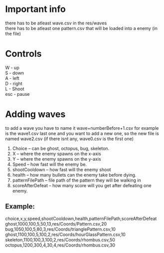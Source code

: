 # Important info
there has to be atleast wave.csv in the res/waves <br>
there has to be atleast one pattern.csv that will be loaded into a enemy (in the file)
# Controls
W - up <br>
S - down <br>
A - left<br>
D - right<br>
L - Shoot<br>
esc - pause<br>
# Adding waves
to add a wave you have to name it wave+numberBefore+1.csv for example is the wave1.csv last one and you want to add a new one, so the new file is named wave2.csv (if there isnt any, wave0.csv is the first one)
1)	Choice – can be ghost, octopus, bug, skeleton.
2)	X – where the enemy spawns on the x-axis
3)	Y – where the enemy spawns on the y-axis
4)	Speed – how fast will the enemy be.
5)	shootCooldown – how fast will the enemy shoot
6)	health – how many bullets can the enemy take before dying.
7)	patternFilePath – file path of the pattern they will be walking in 
8)	scoreAfterDefeat – how many score will you get after defeating one enemy.
## Example: <br>
choice,x,y,speed,shootCooldown,health,patternFilePath,scoreAfterDefeat <br>
ghost,1000,100,5,50,13,res/Coords/Pattern.csv,20 <br>
bug,1050,100,5,80,3,res/Coords/trianglePattern.csv,10 <br>
ghost,1100,100,5,100,2,res/Coords/hourGlassPattern.csv,10 <br>
skeleton,1100,100,3,100,2,res/Coords/rhombus.csv,50 <br>
octopus,1200,300,4,30,4,res/Coords/rhombus.csv,30 <br>

